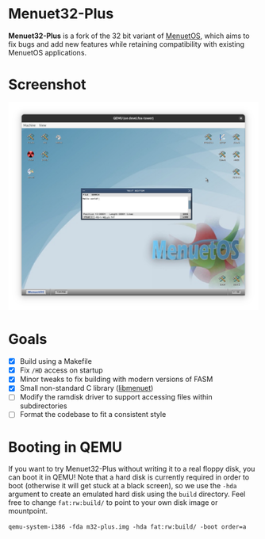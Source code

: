 # Menuet32-Plus

**Menuet32-Plus** is a fork of the 32 bit variant of [MenuetOS](http://www.menuetos.net/),
which aims to fix bugs and add new features while retaining compatibility with existing MenuetOS applications.

# Screenshot

!["Hello world" in the text editor](docs/screenshots/hello_world.png)

# Goals

 - [x] Build using a Makefile
 - [x] Fix `/HD` access on startup
 - [x] Minor tweaks to fix building with modern versions of FASM
 - [x] Small non-standard C library ([libmenuet](libmenuet))
 - [ ] Modify the ramdisk driver to support accessing files within subdirectories
 - [ ] Format the codebase to fit a consistent style

# Booting in QEMU

If you want to try Menuet32-Plus without writing it to a real floppy disk, you can boot it in QEMU! Note that a hard disk is currently required in order to boot (otherwise it will get stuck at a black screen), so we use the `-hda` argument to create an emulated hard disk using the `build` directory. Feel free to change `fat:rw:build/` to point to your own disk image or mountpoint.

`qemu-system-i386 -fda m32-plus.img -hda fat:rw:build/ -boot order=a`
